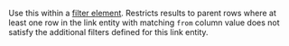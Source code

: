 Use this within a [filter element](../filter.md). Restricts results to parent rows where at least one row in the link entity with matching `from` column value does not satisfy the additional filters defined for this link entity. 